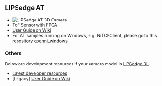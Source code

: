 ## LIPSedge AT ##
- ![LIPSedge AT 3D Camera](https://static.wixstatic.com/media/480a0e_5e929e1f602942f18e820965237e8da8~mv2.png/v1/fill/w_213,h_102,al_c,q_85,usm_0.66_1.00_0.01/%E6%88%AA%E5%9C%96%202021-04-23%20%E4%B8%8B%E5%8D%886_15_16.webp)
- ToF Sensor with FPGA
- [User Guide on Wiki](https://github.com/lips-hci/openni_linux/wiki/LIPSedge-AT)
- For AT samples running on Windows, e.g. NiTCPClient, please go to this repository [openni_windows](https://github.com/lips-hci/openni_windows)


### Others  ###
Below are development resources if your camera model is [LIPSedge DL](https://www.lips-hci.com/zh/lipsedge-dl). 
- [Latest developer resources](https://lips-hci.gitbook.io/lips-developer-documentation)
- [Legacy] [User Guide on Wiki](https://github.com/lips-hci/openni_linux/wiki#lipsedge-dl-user-guide)
